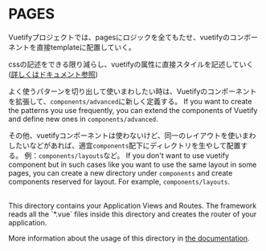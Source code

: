 # PAGES

Vuetifyプロジェクトでは、pagesにロジックを全てもたせ、vuetifyのコンポーネントを直接templateに配置していく。

cssの記述をできる限り減らし、vuetifyの属性に直接スタイルを記述していく
([詳しくはドキュメント参照](https://vuetifyjs.com/ja/introduction/why-vuetify/))

よく使うパターンを切り出して使いまわしたい時は、Vuetifyのコンポーネントを拡張して、`components/advanced`に新しく定義する。
If you want to create the patterns you use frequently, you can extend the components of Vuetify and define new ones in `components/advanced`.

その他、vuetifyコンポーネントは使わないけど、同一のレイアウトを使いまわしたいなどがあれば、適宜`components`配下にディレクトリを生やして配置する。
例：`components/layouts`など。
If you don't want to use vuetify component but in such cases like you want to use the same layout in some pages, you can create a new directory under `components` and create components reserved for layout.
For example, `components/layouts`.

<br>
This directory contains your Application Views and Routes.
The framework reads all the `*.vue` files inside this directory and creates the router of your application.

More information about the usage of this directory in [the documentation](https://nuxtjs.org/guide/routing).

